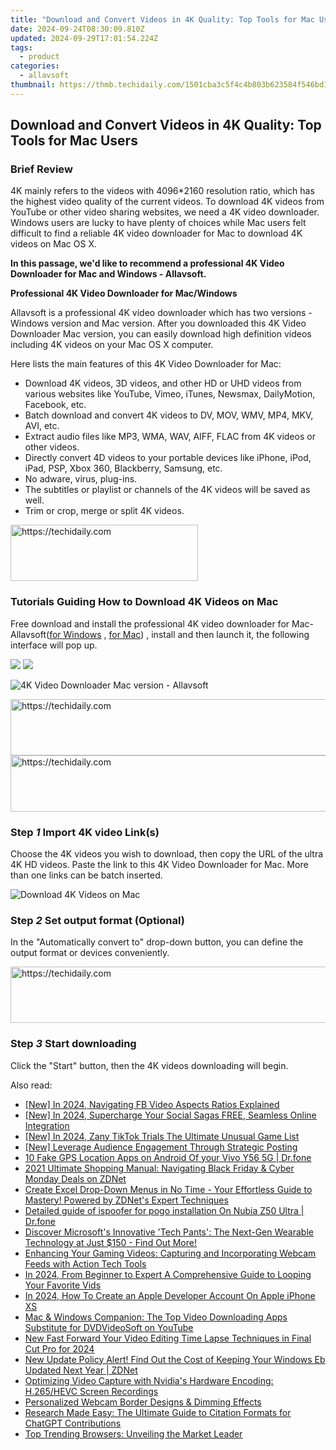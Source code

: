 ```yaml
---
title: "Download and Convert Videos in 4K Quality: Top Tools for Mac Users"
date: 2024-09-24T08:30:09.810Z
updated: 2024-09-29T17:01:54.224Z
tags:
  - product
categories:
  - allavsoft
thumbnail: https://thmb.techidaily.com/1501cba3c5f4c4b803b623584f546bd1f9723b8ea081222f679c45ec271effc3.jpg
---
```


## Download and Convert Videos in 4K Quality: Top Tools for Mac Users

### Brief Review

4K mainly refers to the videos with 4096\*2160 resolution ratio, which has the highest video quality of the current videos. To download 4K videos from YouTube or other video sharing websites, we need a 4K video downloader. Windows users are lucky to have plenty of choices while Mac users felt difficult to find a reliable 4K video downloader for Mac to download 4K videos on Mac OS X.

**In this passage, we'd like to recommend a professional 4K Video Downloader for Mac and Windows - Allavsoft.**

**Professional 4K Video Downloader for Mac/Windows**

Allavsoft is a professional 4K video downloader which has two versions - Windows version and Mac version. After you downloaded this 4K Video Downloader Mac version, you can easily download high definition videos including 4K videos on your Mac OS X computer.

Here lists the main features of this 4K Video Downloader for Mac:

* Download 4K videos, 3D videos, and other HD or UHD videos from various websites like YouTube, Vimeo, iTunes, Newsmax, DailyMotion, Facebook, etc.
* Batch download and convert 4K videos to DV, MOV, WMV, MP4, MKV, AVI, etc.
* Extract audio files like MP3, WMA, WAV, AIFF, FLAC from 4K videos or other videos.
* Directly convert 4D videos to your portable devices like iPhone, iPod, iPad, PSP, Xbox 360, Blackberry, Samsung, etc.
* No adware, virus, plug-ins.
* The subtitles or playlist or channels of the 4K videos will be saved as well.
* Trim or crop, merge or split 4K videos.

<!-- affiliate ads begin -->
<a href="https://aligracehair.sjv.io/c/5597632/1918714/19272" target="_top" id="1918714">
  <img src="//a.impactradius-go.com/display-ad/19272-1918714" border="0" alt="https://techidaily.com" width="300" height="90"/>
</a>
<img height="0" width="0" src="https://aligracehair.sjv.io/i/5597632/1918714/19272" style="position:absolute;visibility:hidden;" border="0" />
<!-- affiliate ads end -->

### Tutorials Guiding How to Download 4K Videos on Mac

Free download and install the professional 4K video downloader for Mac- Allavsoft([for Windows](https://tools.techidaily.com/allavsoft/products/) , [for Mac](https://tools.techidaily.com/allavsoft/products/)) , install and then launch it, the following interface will pop up.

[![](https://www.allavsoft.com/how-to/../images/how-to/free-download-win.jpg)](https://tools.techidaily.com/allavsoft/products/) [![](https://www.allavsoft.com/how-to/../images/how-to/free-download-mac.jpg)](https://tools.techidaily.com/allavsoft/products/)

![4K Video Downloader Mac version - Allavsoft](https://www.allavsoft.com/how-to/../images/allavsoft/screen-shot-600.jpg)

<!-- affiliate ads begin -->
<a href="https://ephamedtechinc.pxf.io/c/5597632/2137228/26400" target="_top" id="2137228">
  <img src="//a.impactradius-go.com/display-ad/26400-2137228" border="0" alt="https://techidaily.com" width="728" height="90"/>
</a>
<img height="0" width="0" src="https://ephamedtechinc.pxf.io/i/5597632/2137228/26400" style="position:absolute;visibility:hidden;" border="0" />
<!-- affiliate ads end -->

<!-- affiliate ads begin -->
<a href="https://aligracehair.sjv.io/c/5597632/2012420/19272" target="_top" id="2012420">
  <img src="//a.impactradius-go.com/display-ad/19272-2012420" border="0" alt="https://techidaily.com" width="728" height="90"/>
</a>
<img height="0" width="0" src="https://aligracehair.sjv.io/i/5597632/2012420/19272" style="position:absolute;visibility:hidden;" border="0" />
<!-- affiliate ads end -->

### Step _1_ Import 4K video Link(s)

Choose the 4K videos you wish to download, then copy the URL of the ultra 4K HD videos. Paste the link to this 4K Video Downloader for Mac. More than one links can be batch inserted.

![Download 4K Videos on Mac](https://www.allavsoft.com/how-to/../images/how-to/4k-video-downloader-mac/download-4k-video-on-mac.jpg)

### Step _2_ Set output format (Optional)

In the "Automatically convert to" drop-down button, you can define the output format or devices conveniently.

<!-- affiliate ads begin -->
<a href="https://aligracehair.sjv.io/c/5597632/1896510/19272" target="_top" id="1896510">
  <img src="//a.impactradius-go.com/display-ad/19272-1896510" border="0" alt="https://techidaily.com" width="728" height="90"/>
</a>
<img height="0" width="0" src="https://aligracehair.sjv.io/i/5597632/1896510/19272" style="position:absolute;visibility:hidden;" border="0" />
<!-- affiliate ads end -->

### Step _3_ Start downloading

Click the "Start" button, then the 4K videos downloading will begin.

<ins class="adsbygoogle"
     style="display:block"
     data-ad-format="autorelaxed"
     data-ad-client="ca-pub-7571918770474297"
     data-ad-slot="1223367746"></ins>

<ins class="adsbygoogle"
     style="display:block"
     data-ad-client="ca-pub-7571918770474297"
     data-ad-slot="8358498916"
     data-ad-format="auto"
     data-full-width-responsive="true"></ins>

<span class="atpl-alsoreadstyle">Also read:</span>
<div><ul>
<li><a href="https://facebook-video-content.techidaily.com/new-in-2024-navigating-fb-video-aspects-ratios-explained/"><u>[New] In 2024, Navigating FB Video Aspects Ratios Explained</u></a></li>
<li><a href="https://facebook-video-content.techidaily.com/new-in-2024-supercharge-your-social-sagas-free-seamless-online-integration/"><u>[New] In 2024, Supercharge Your Social Sagas FREE, Seamless Online Integration</u></a></li>
<li><a href="https://tiktok-videos.techidaily.com/new-in-2024-zany-tiktok-trials-the-ultimate-unusual-game-list/"><u>[New] In 2024, Zany TikTok Trials The Ultimate Unusual Game List</u></a></li>
<li><a href="https://facebook-video-footage.techidaily.com/new-leverage-audience-engagement-through-strategic-posting/"><u>[New] Leverage Audience Engagement Through Strategic Posting</u></a></li>
<li><a href="https://android-location.techidaily.com/10-fake-gps-location-apps-on-android-of-your-vivo-y56-5g-drfone-by-drfone-virtual/"><u>10 Fake GPS Location Apps on Android Of your Vivo Y56 5G | Dr.fone</u></a></li>
<li><a href="https://win-trending.techidaily.com/2021-ultimate-shopping-manual-navigating-black-friday-and-cyber-monday-deals-on-zdnet/"><u>2021 Ultimate Shopping Manual: Navigating Black Friday & Cyber Monday Deals on ZDNet</u></a></li>
<li><a href="https://win-trending.techidaily.com/create-excel-drop-down-menus-in-no-time-your-effortless-guide-to-mastery-powered-by-zdnets-expert-techniques/"><u>Create Excel Drop-Down Menus in No Time - Your Effortless Guide to Mastery! Powered by ZDNet's Expert Techniques</u></a></li>
<li><a href="https://pokemon-go-android.techidaily.com/detailed-guide-of-ispoofer-for-pogo-installation-on-nubia-z50-ultra-drfone-by-drfone-virtual-android/"><u>Detailed guide of ispoofer for pogo installation On Nubia Z50 Ultra | Dr.fone</u></a></li>
<li><a href="https://win-trending.techidaily.com/discover-microsofts-innovative-tech-pants-the-next-gen-wearable-technology-at-just-150-find-out-more/"><u>Discover Microsoft's Innovative 'Tech Pants': The Next-Gen Wearable Technology at Just $150 - Find Out More!</u></a></li>
<li><a href="https://win-trending.techidaily.com/enhancing-your-gaming-videos-capturing-and-incorporating-webcam-feeds-with-action-tech-tools/"><u>Enhancing Your Gaming Videos: Capturing and Incorporating Webcam Feeds with Action Tech Tools</u></a></li>
<li><a href="https://youtube-web.techidaily.com/24-from-beginner-to-expert-a-comprehensive-guide-to-looping-your-favorite-vids/"><u>In 2024, From Beginner to Expert A Comprehensive Guide to Looping Your Favorite Vids</u></a></li>
<li><a href="https://apple-account.techidaily.com/in-2024-how-to-create-an-apple-developer-account-on-apple-iphone-xs-by-drfone-ios/"><u>In 2024, How To Create an Apple Developer Account On Apple iPhone XS</u></a></li>
<li><a href="https://win-trending.techidaily.com/mac-and-windows-companion-the-top-video-downloading-apps-substitute-for-dvdvideosoft-on-youtube/"><u>Mac & Windows Companion: The Top Video Downloading Apps Substitute for DVDVideoSoft on YouTube</u></a></li>
<li><a href="https://video-ai-editor.techidaily.com/new-fast-forward-your-video-editing-time-lapse-techniques-in-final-cut-pro-for-2024/"><u>New Fast Forward Your Video Editing Time Lapse Techniques in Final Cut Pro for 2024</u></a></li>
<li><a href="https://win-trending.techidaily.com/new-update-policy-alert-find-out-the-cost-of-keeping-your-windows-eb-updated-next-year-zdnet/"><u>New Update Policy Alert! Find Out the Cost of Keeping Your Windows Eb Updated Next Year | ZDNet</u></a></li>
<li><a href="https://win-trending.techidaily.com/optimizing-video-capture-with-nvidias-hardware-encoding-h265hevc-screen-recordings/"><u>Optimizing Video Capture with Nvidia's Hardware Encoding: H.265/HEVC Screen Recordings</u></a></li>
<li><a href="https://win-trending.techidaily.com/personalized-webcam-border-designs-and-dimming-effects/"><u>Personalized Webcam Border Designs & Dimming Effects</u></a></li>
<li><a href="https://technical-tips.techidaily.com/research-made-easy-the-ultimate-guide-to-citation-formats-for-chatgpt-contributions/"><u>Research Made Easy: The Ultimate Guide to Citation Formats for ChatGPT Contributions</u></a></li>
<li><a href="https://win-trending.techidaily.com/top-trending-browsers-unveiling-the-market-leader/"><u>Top Trending Browsers: Unveiling the Market Leader</u></a></li>
</ul></div>

